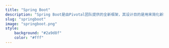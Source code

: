 ```yaml
---
title: "Spring Boot"
description: "Spring Boot是由Pivotal团队提供的全新框架，其设计目的是用来简化新Spring应用的初始搭建以及开发过程。该框架使用了特定的方式来进行配置，从而使开发人员不再需要定义样板化的配置。通过这种方式，Spring Boot致力于在蓬勃发展的快速应用开发领域(rapid application development)成为领导者。"
slug: "springboot"
image: "springboot.png"
style:
    background: "#2a9d8f"
    color: "#fff"
---
```

